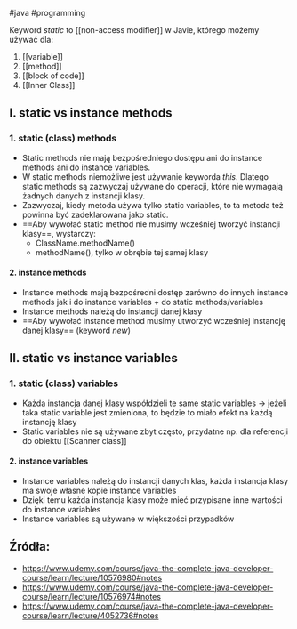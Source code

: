 #java #programming 

Keyword *static* to [[non-access modifier]] w Javie, którego możemy używać dla:
1. [[variable]]
2. [[method]]
3. [[block of code]]
4. [[Inner Class]]

## I. static vs instance methods

### 1. static (class) methods
- Static methods nie mają bezpośredniego dostępu ani do instance methods ani do instance variables.
- W static methods niemożliwe jest używanie keyworda *this*. Dlatego static methods są zazwyczaj używane do operacji, które nie wymagają żadnych danych z instancji klasy.
- Zazwyczaj, kiedy metoda używa tylko static variables, to ta metoda też powinna być zadeklarowana jako static.
- ==Aby wywołać static method nie musimy wcześniej tworzyć instancji klasy==, wystarczy:
	- ClassName.methodName()
	- methodName(), tylko w obrębie tej samej klasy


#### 2. instance methods
- Instance methods mają bezpośredni dostęp zarówno do innych instance methods jak i do instance variables + do static methods/variables
- Instance methods należą do instancji danej klasy
- ==Aby wywołać instance method musimy utworzyć wcześniej instancję danej klasy== (keyword *new*)

## II. static vs instance variables

### 1. static (class) variables 
- Każda instancja danej klasy współdzieli te same static variables -> jeżeli taka static variable jest zmieniona, to będzie to miało efekt na każdą instancję klasy
- Static variables nie są używane zbyt często, przydatne np. dla referencji do obiektu [[Scanner class]]

#### 2. instance variables
- Instance variables należą do instancji danych klas, każda instancja klasy ma swoje własne kopie instance variables
- Dzięki temu każda instancja klasy może mieć przypisane inne wartości do instance variables
- Instance variables są używane w większości przypadków

## Źródła:
- https://www.udemy.com/course/java-the-complete-java-developer-course/learn/lecture/10576980#notes
- https://www.udemy.com/course/java-the-complete-java-developer-course/learn/lecture/10576974#notes
- https://www.udemy.com/course/java-the-complete-java-developer-course/learn/lecture/4052736#notes